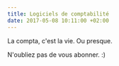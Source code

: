 ```yaml
---
title: Logiciels de comptabilité
date: 2017-05-08 10:11:00 +02:00
---
```


La compta, c'est la vie. Ou presque.

N'oubliez pas de vous abonner. :)
